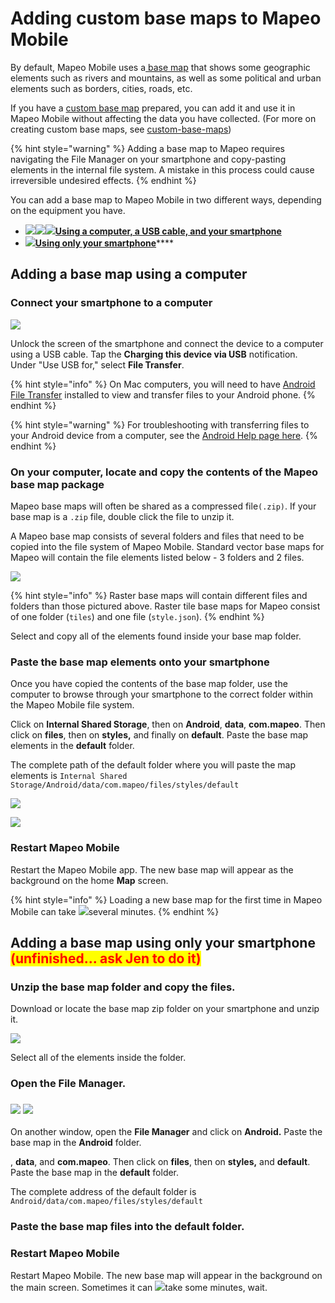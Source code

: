 # Adding custom base maps to Mapeo Mobile

By default, Mapeo Mobile uses a[ base map](../will-mapeo-work-out-of-the-box-for-me/default-base-map.md) that shows some geographic elements such as rivers and mountains, as well as some political and urban elements such as borders, cities, roads, etc.&#x20;

If you have a [custom base map](../customization-options/custom-base-maps/) prepared, you can add it and use it in Mapeo Mobile without affecting the data you have collected. (For more on creating custom base maps, see [custom-base-maps](../customization-options/custom-base-maps/ "mention"))

{% hint style="warning" %}
Adding a base map to Mapeo requires navigating the File Manager on your smartphone and copy-pasting elements in the internal file system. A mistake in this process could cause irreversible undesired effects.
{% endhint %}

You can add a base map to Mapeo Mobile in two different ways, depending on the equipment you have.

* ****[![](../../.gitbook/assets/laptop\_icon.png)****![](../../.gitbook/assets/USB\_cable.png)****![](../../.gitbook/assets/Smartphone\_icon.png)**Using a computer, a USB cable, and your smartphone**](adding-custom-base-maps-to-mapeo-mobile.md#a.-adding-the-base-map-using-a-computer)****
* [![](../../.gitbook/assets/Smartphone\_icon.png)**Using only your smartphone**](adding-custom-base-maps-to-mapeo-mobile.md#a.-adding-the-base-map-using-a-computer-1)****

## Adding a base map using a computer

### Connect your smartphone to a computer

![](../../.gitbook/assets/image.png)

Unlock the screen of the smartphone and connect the device to a computer using a USB cable. Tap the **Charging this device via USB** notification. Under "Use USB for," select **File Transfer**.&#x20;

{% hint style="info" %}
On Mac computers, you will need to have [Android File Transfer](https://www.android.com/filetransfer/) installed to view and transfer files to your Android phone.
{% endhint %}

{% hint style="warning" %}
For troubleshooting with transferring files to your Android device from a computer, see the [Android Help page here](https://support.google.com/android/answer/9064445?hl=en#zippy=%2Cwindows-computer%2Cmac-computer%2Cchromebook).
{% endhint %}

### On your computer, locate and copy the contents of the Mapeo base map package

Mapeo base maps will often be shared as a compressed file`(.zip)`. If your base map is a `.zip` file, double click the file to unzip it.

A Mapeo base map consists of several folders and files that need to be copied into the file system of Mapeo Mobile. Standard vector base maps for Mapeo will contain the file elements listed below - 3 folders and 2 files.

![](../../.gitbook/assets/Vector\_base\_map\_files.jpg)

{% hint style="info" %}
Raster base maps will contain different files and folders than those pictured above. Raster tile base maps for Mapeo consist of one folder (`tiles`) and one file (`style.json`).
{% endhint %}

Select and copy all of the elements found inside your base map folder.

### Paste the base map elements onto your smartphone

Once you have copied the contents of the base map folder, use the computer to browse through your smartphone to the correct folder within the Mapeo Mobile file system.&#x20;

Click on **Internal Shared Storage**, then on **Android**, **data**, **com.mapeo**. Then click on **files**, then on **styles,** and finally on **default**. Paste the base map elements in the **default** folder.&#x20;

The complete path of the default folder where you will paste the map elements is `Internal Shared Storage/Android/data/com.mapeo/files/styles/default`

![](../../.gitbook/assets/Mm\_Add\_base\_map\_via\_computer\_part1.jpg)

![](../../.gitbook/assets/Mm\_Add\_base\_map\_via\_computer\_part2.jpg)

### Restart Mapeo Mobile

Restart the Mapeo Mobile app. The new base map will appear as the background on the home **Map** screen.&#x20;

{% hint style="info" %}
Loading a new base map for the first time in Mapeo Mobile can take ![](../../.gitbook/assets/watch\_time.png)several minutes.
{% endhint %}

## Adding a base map using only your smartphone <mark style="color:red;">(unfinished... ask Jen to do it)</mark>&#x20;

### Unzip the base map folder and copy the files.&#x20;

Download or locate the base map zip folder on your smartphone and unzip it.

![](../../.gitbook/assets/Vector\_base\_map\_files.jpg)

Select all of the elements inside the folder.

&#x20;

### Open the File Manager.

### ![](../../.gitbook/assets/Mm\_select\_File\_Manager.jpg)  ![](../../.gitbook/assets/Android\_file\_system\_select\_Android\_add\_map.jpg)

On another window, open the **File Manager** and click on **Android.** Paste the base map in the **Android** folder.&#x20;







, **data**, and **com.mapeo**. Then click on **files**, then on **styles,** and **default**. Paste the base map in the **default** folder.&#x20;

The complete address of the default folder is `Android/data/com.mapeo/files/styles/default`

### Paste the base map files into the default folder.

### Restart Mapeo Mobile

Restart Mapeo Mobile. The new base map will appear in the background on the main screen. Sometimes it can ![](../../.gitbook/assets/watch\_time.png)take some minutes, wait.

